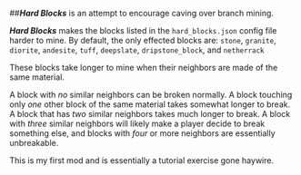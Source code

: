 ##_**Hard Blocks**_ is an attempt to encourage caving over branch mining.

_**Hard Blocks**_ makes the blocks listed in the `hard_blocks.json` config file harder to mine.
By default, the only effected blocks are: 
`stone`, `granite`, `diorite`, `andesite`, `tuff`, `deepslate`, `dripstone_block`, and `netherrack`


These blocks take longer to mine when their neighbors are made of the same material.

A block with _no_ similar neighbors can be broken normally.
A block touching only _one_ other block of the same material takes somewhat longer to break.
A block that has _two_ similar neighbors takes much longer to break.
A block with _three_ similar neighbors will likely make a player decide to break something  else, 
and blocks with _four_ or more neighbors are essentially unbreakable.

This is my first mod and is essentially a tutorial exercise gone haywire.